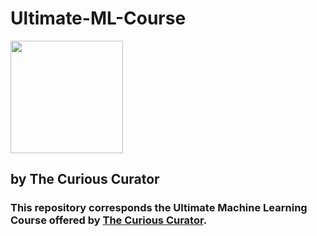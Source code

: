 # Ultimate-ML-Course 
<img src="https://s3.ap-south-1.amazonaws.com/thecuriouscurator.in-wp-media/wp-content/uploads/2024/02/24132521/Curious-Curator-logos_transparent-crop.png" width="180"/> 

## by The Curious Curator

### This repository corresponds the Ultimate Machine Learning Course offered by [The Curious Curator](https://thecuriouscurator.in/course/ultimate-machine-learning-course/).
